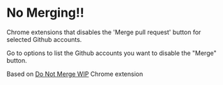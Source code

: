 # No Merging!!

Chrome extensions that disables the 'Merge pull request' button for selected Github accounts.

Go to options to list the Github accounts you want to disable the "Merge" button.

Based on [Do Not Merge WIP](https://github.com/sanemat/do-not-merge-wip-for-github) Chrome extension
